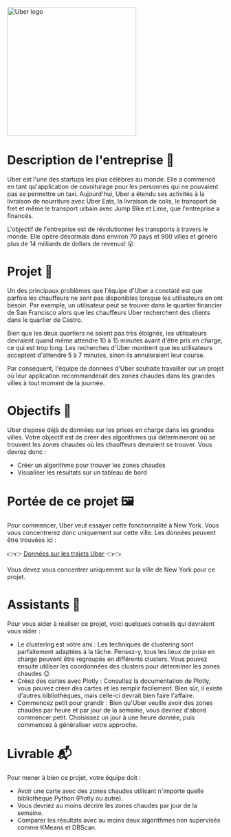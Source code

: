 <div style="text-align:left;">
    <img src="https://upload.wikimedia.org/wikipedia/commons/thumb/5/58/Uber_logo_2018.svg/1024px-Uber_logo_2018.svg.png" alt="Uber logo" width="300px" style="margin-left: 0px;"/>
</div>

# Description de l'entreprise 📇
Uber est l'une des startups les plus célèbres au monde. Elle a commencé en tant qu'application de covoiturage pour les personnes qui ne pouvaient pas se permettre un taxi. Aujourd'hui, Uber a étendu ses activités à la livraison de nourriture avec Uber Eats, la livraison de colis, le transport de fret et même le transport urbain avec Jump Bike et Lime, que l'entreprise a financés.

L'objectif de l'entreprise est de révolutionner les transports à travers le monde. Elle opère désormais dans environ 70 pays et 900 villes et génère plus de 14 milliards de dollars de revenus! 😮

# Projet 🚧
Un des principaux problèmes que l'équipe d'Uber a constaté est que parfois les chauffeurs ne sont pas disponibles lorsque les utilisateurs en ont besoin. Par exemple, un utilisateur peut se trouver dans le quartier financier de San Francisco alors que les chauffeurs Uber recherchent des clients dans le quartier de Castro.

Bien que les deux quartiers ne soient pas très éloignés, les utilisateurs devraient quand même attendre 10 à 15 minutes avant d'être pris en charge, ce qui est trop long. Les recherches d'Uber montrent que les utilisateurs acceptent d'attendre 5 à 7 minutes, sinon ils annuleraient leur course.

Par conséquent, l'équipe de données d'Uber souhaite travailler sur un projet où leur application recommanderait des zones chaudes dans les grandes villes à tout moment de la journée.

# Objectifs 🎯
Uber dispose déjà de données sur les prises en charge dans les grandes villes. Votre objectif est de créer des algorithmes qui détermineront où se trouvent les zones chaudes où les chauffeurs devraient se trouver. Vous devrez donc :

- Créer un algorithme pour trouver les zones chaudes
- Visualiser les résultats sur un tableau de bord

# Portée de ce projet 🖼️
Pour commencer, Uber veut essayer cette fonctionnalité à New York. Vous vous concentrerez donc uniquement sur cette ville. Les données peuvent être trouvées ici :

👉👉 [Données sur les trajets Uber](https://example.com) 👈👈

Vous devez vous concentrer uniquement sur la ville de New York pour ce projet.

# Assistants 🦮
Pour vous aider à réaliser ce projet, voici quelques conseils qui devraient vous aider :

- Le clustering est votre ami : Les techniques de clustering sont parfaitement adaptées à la tâche. Pensez-y, tous les lieux de prise en charge peuvent être regroupés en différents clusters. Vous pouvez ensuite utiliser les coordonnées des clusters pour déterminer les zones chaudes 😉
- Créez des cartes avec Plotly : Consultez la documentation de Plotly, vous pouvez créer des cartes et les remplir facilement. Bien sûr, il existe d'autres bibliothèques, mais celle-ci devrait bien faire l'affaire.
- Commencez petit pour grandir : Bien qu'Uber veuille avoir des zones chaudes par heure et par jour de la semaine, vous devriez d'abord commencer petit. Choisissez un jour à une heure donnée, puis commencez à généraliser votre approche.

# Livrable 📬
Pour mener à bien ce projet, votre équipe doit :

- Avoir une carte avec des zones chaudes utilisant n'importe quelle bibliothèque Python (Plotly ou autre).
- Vous devriez au moins décrire les zones chaudes par jour de la semaine.
- Comparer les résultats avec au moins deux algorithmes non supervisés comme KMeans et DBScan.
